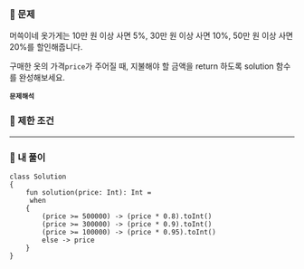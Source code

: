 <h3 id="📖-문제"><strong>📖</strong> 문제</h3>
<p>머쓱이네 옷가게는 10만 원 이상 사면 5%, 30만 원 이상 사면 10%, 50만 원 이상 사면 20%를 할인해줍니다.</p>
<p>구매한 옷의 가격<code>price</code>가 주어질 때, 지불해야 할 금액을 return 하도록 solution 함수를 완성해보세요.</p>
<p><strong><code>문제해석</code></strong></p>
<h3 id="📖-제한-조건"><strong>📖</strong> 제한 조건</h3>
<hr />
<h3 id="👻-내-풀이">👻 내 풀이</h3>
<pre><code class="language-kotlin">class Solution 
{
    fun solution(price: Int): Int = 
     when
    {
        (price &gt;= 500000) -&gt; (price * 0.8).toInt()
        (price &gt;= 300000) -&gt; (price * 0.9).toInt()
        (price &gt;= 100000) -&gt; (price * 0.95).toInt()
        else -&gt; price
    }
}</code></pre>